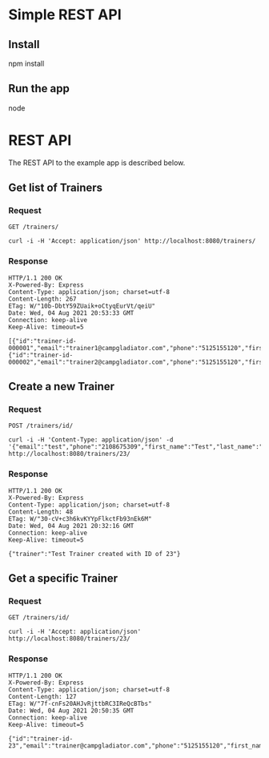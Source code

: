 # Simple REST API

## Install

npm install

## Run the app

node

# REST API

The REST API to the example app is described below.

## Get list of Trainers

### Request

`GET /trainers/`

    curl -i -H 'Accept: application/json' http://localhost:8080/trainers/

### Response
    HTTP/1.1 200 OK
    X-Powered-By: Express
    Content-Type: application/json; charset=utf-8
    Content-Length: 267
    ETag: W/"10b-DbtY59ZUaik+oCtyqEurVt/qeiU"
    Date: Wed, 04 Aug 2021 20:53:33 GMT
    Connection: keep-alive
    Keep-Alive: timeout=5

    [{"id":"trainer-id-000001","email":"trainer1@campgladiator.com","phone":"5125155120","first_name":"Fearless","last_name":"Contender"},{"id":"trainer-id-000002","email":"trainer2@campgladiator.com","phone":"5125155120","first_name":"Fearless","last_name":"Contender"}]

## Create a new Trainer

### Request

`POST /trainers/id/`

    curl -i -H 'Content-Type: application/json' -d '{"email":"test","phone":"2108675309","first_name":"Test","last_name":"Trainer"}' http://localhost:8080/trainers/23/

### Response

    HTTP/1.1 200 OK
    X-Powered-By: Express
    Content-Type: application/json; charset=utf-8
    Content-Length: 48
    ETag: W/"30-cV+c3h6kvKYYpFlkctFb93nEk6M"
    Date: Wed, 04 Aug 2021 20:32:16 GMT
    Connection: keep-alive
    Keep-Alive: timeout=5

    {"trainer":"Test Trainer created with ID of 23"}

## Get a specific Trainer

### Request

`GET /trainers/id/`

    curl -i -H 'Accept: application/json' http://localhost:8080/trainers/23/

### Response

    HTTP/1.1 200 OK
    X-Powered-By: Express
    Content-Type: application/json; charset=utf-8
    Content-Length: 127
    ETag: W/"7f-cnFs20AHJvRjttbRC3IReQcBTbs"
    Date: Wed, 04 Aug 2021 20:50:35 GMT
    Connection: keep-alive
    Keep-Alive: timeout=5

    {"id":"trainer-id-23","email":"trainer@campgladiator.com","phone":"5125155120","first_name":"Fearless","last_name":"Contender"}